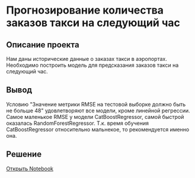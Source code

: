 # Прогнозирование количества заказов такси на следующий час
## Описание проекта

Нам даны исторические данные о заказах такси в аэропортах. Необходимо построить модель для предсказания заказов такси на следующий час.
## Вывод
Условию "Значение метрики RMSE на тестовой выборке должно быть не больше 48" удовлетворяют все модели, кроме линейной регрессии. Самое маленькое RMSE у модели CatBoostRegressor, самой быстрой оказалась RandomForestRegressor. Т.к. время обучения CatBoostRegressor относительно мальнекое, то рекомендуется именно она.
## Решение
[Открыть Notebook](https://github.com/S1udent/yandex-practicum/blob/main/12-Прогнозирование%20количества%20заказов%20такси%20на%20следующий%20час/Прогнозирование%20количества%20заказов%20такси%20на%20следующий%20час.ipynb)

